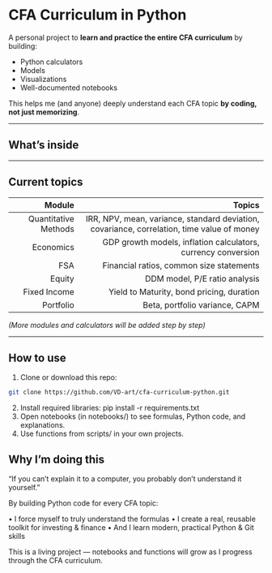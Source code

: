 #  CFA Curriculum in Python

A personal project to **learn and practice the entire CFA curriculum** by building:
- Python calculators
- Models
- Visualizations
- Well-documented notebooks

This helps me (and anyone) deeply understand each CFA topic **by coding, not just memorizing**.

---

##  What’s inside

---

##  Current topics

| Module                | Topics |
|----------------------:|------------------------------------------------------------------------:|
| Quantitative Methods  | IRR, NPV, mean, variance, standard deviation, covariance, correlation, time value of money |
| Economics             | GDP growth models, inflation calculators, currency conversion |
| FSA                   | Financial ratios, common size statements |
| Equity                | DDM model, P/E ratio analysis |
| Fixed Income          | Yield to Maturity, bond pricing, duration |
| Portfolio             | Beta, portfolio variance, CAPM |

*(More modules and calculators will be added step by step)*

---

##  How to use

1. Clone or download this repo:
```bash
git clone https://github.com/VD-art/cfa-curriculum-python.git
```

2. Install required libraries:
pip install -r requirements.txt
3. Open notebooks (in notebooks/) to see formulas, Python code, and explanations.
4. Use functions from scripts/ in your own projects.

## Why I’m doing this

“If you can’t explain it to a computer, you probably don’t understand it yourself.”

By building Python code for every CFA topic:

• I force myself to truly understand the formulas
• I create a real, reusable toolkit for investing & finance
• And I learn modern, practical Python & Git skills

This is a living project — notebooks and functions will grow as I progress through the CFA curriculum.
